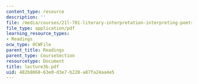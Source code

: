 ```yaml
---
content_type: resource
description: ''
file: /media/courses/21l-701-literary-interpretation-interpreting-poetry-fall-2003/482b806863e0d3e7b220a87fa24aa4e5_lecture3b.pdf
file_type: application/pdf
learning_resource_types:
- Readings
ocw_type: OCWFile
parent_title: Readings
parent_type: CourseSection
resourcetype: Document
title: lecture3b.pdf
uid: 482b8068-63e0-d3e7-b220-a87fa24aa4e5
---
```

